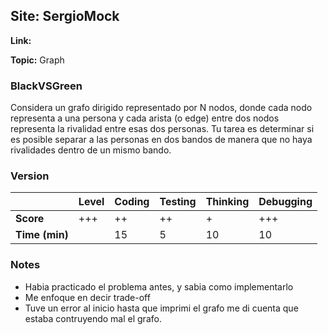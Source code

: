 ## Site: SergioMock

**Link:** 

**Topic:** Graph 

### BlackVSGreen

Considera un grafo dirigido representado por N nodos, donde cada nodo representa a una persona y 
cada arista (o edge) entre dos nodos representa la rivalidad entre esas dos personas. Tu tarea es 
determinar si es posible separar a las personas en dos bandos de manera que no haya rivalidades 
dentro de un mismo bando.

### Version #

|           | Level | Coding | Testing | Thinking | Debugging  |
|-----------|-------|--------|---------|----------|------------|
| **Score** | +++   | ++     | ++      | +        | +++          |
| **Time (min)** | | 15 | 5  | 10 | 10 |

### Notes
- Habia practicado el problema antes, y sabia como implementarlo
- Me enfoque en decir trade-off
- Tuve un error al inicio hasta que imprimi el grafo me di cuenta que 
  estaba contruyendo mal el grafo. 
